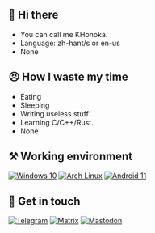 ## 👋 Hi there
 - You can call me KHonoka.
 - Language: zh-hant/s or en-us
 - None
## 😣 How I waste my time
- Eating
- Sleeping
- Writing useless stuff
- Learning C/C++/Rust.
- None

## ⚒️ Working environment
[![Windows 10](https://img.shields.io/badge/Windows%2010-00adef?style=flat-square&logo=windows&logoColor=ffffff)](https://www.microsoft.com/en-us/windows/windows-11)
[![Arch Linux](https://img.shields.io/badge/Arch%20Linux-1793d0?style=flat-square&logo=arch-linux&logoColor=ffffff)](https://archlinux.org)
[![Android 11](https://img.shields.io/badge/Android%2011-3ddc84?style=flat-square&logo=android&logoColor=ffffff)](https://www.android.com/android-11/)

## 📧 Get in touch
[![Telegram](https://img.shields.io/badge/%40FlyingFantastica-0088cc?style=flat-square&logo=telegram&logoColor=ffffff)](https://t.me/FlyingFantastica)
[![Matrix](https://img.shields.io/badge/%40khonoka-eeeeee?style=flat-square&logo=matrix&logoColor=000000)](https://matrix.to/#/@khonoka:matrix.org)
[![Mastodon](https://img.shields.io/badge/%40khonoka-0088cc?style=flat-square&logo=mastodon&logoColor=ffffff)](https://nya.lemonade.moe/@khonoka)
